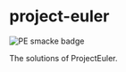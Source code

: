 project-euler
============

![PE smacke badge](http://projecteuler.net/profile/zeyuanxy.png)

The solutions of ProjectEuler.
